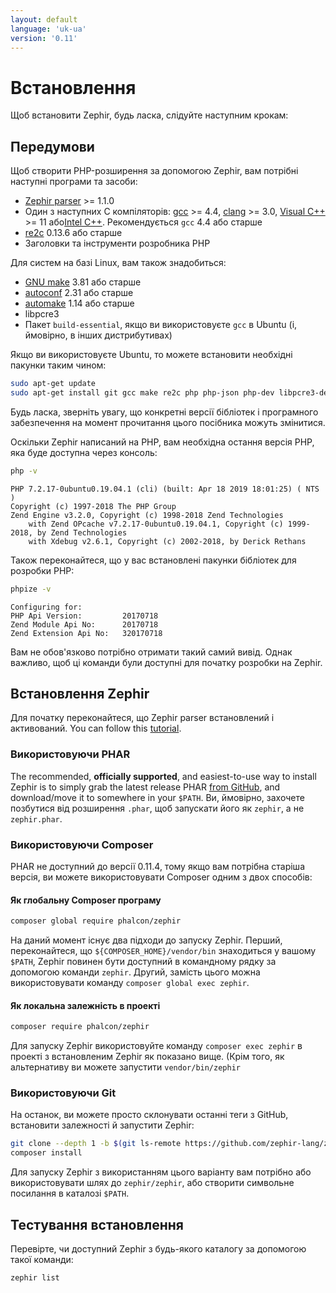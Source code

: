```yaml
---
layout: default
language: 'uk-ua'
version: '0.11'
---
```


# Встановлення

Щоб встановити Zephir, будь ласка, слідуйте наступним крокам:

<a id='prerequisites'></a>

## Передумови

Щоб створити PHP-розширення за допомогою Zephir, вам потрібні наступні програми та засоби:

* [Zephir parser](https://github.com/zephir-lang/php-zephir-parser) >= 1.1.0
* Один з наступних C компіляторів: [gcc](https://gcc.gnu.org/) >= 4.4, [clang](https://clang.llvm.org/) >= 3.0, [Visual C++](https://support.microsoft.com/en-us/help/2977003/the-latest-supported-visual-c-downloads) >= 11 або[Intel C++](https://software.intel.com/en-us/c-compilers). Рекомендується `gcc` 4.4 або старше
* [re2c](https://re2c.org/) 0.13.6 або старше
* Заголовки та інструменти розробника PHP

Для систем на базі Linux, вам також знадобиться:

* [GNU make](https://www.gnu.org/software/make/) 3.81 або старше
* [autoconf](https://www.gnu.org/software/autoconf/autoconf.html) 2.31 або старше
* [automake](https://www.gnu.org/software/automake/) 1.14 або старше
* libpcre3
* Пакет `build-essential`, якщо ви використовуєте `gcc` в Ubuntu (і, ймовірно, в інших дистрибутивах)

Якщо ви використовуєте Ubuntu, то можете встановити необхідні пакунки таким чином:

```bash
sudo apt-get update
sudo apt-get install git gcc make re2c php php-json php-dev libpcre3-dev build-essential
```

Будь ласка, зверніть увагу, що конкретні версії бібліотек і програмного забезпечення на момент прочитання цього посібника можуть змінитися.

Оскільки Zephir написаний на PHP, вам необхідна остання версія PHP, яка буде доступна через консоль:

```bash
php -v
```
```
PHP 7.2.17-0ubuntu0.19.04.1 (cli) (built: Apr 18 2019 18:01:25) ( NTS )
Copyright (c) 1997-2018 The PHP Group
Zend Engine v3.2.0, Copyright (c) 1998-2018 Zend Technologies
    with Zend OPcache v7.2.17-0ubuntu0.19.04.1, Copyright (c) 1999-2018, by Zend Technologies
    with Xdebug v2.6.1, Copyright (c) 2002-2018, by Derick Rethans
```

Також переконайтеся, що у вас встановлені пакунки бібліотек для розробки PHP:

```bash
phpize -v
```
```
Configuring for:
PHP Api Version:         20170718
Zend Module Api No:      20170718
Zend Extension Api No:   320170718
```

Вам не обов'язково потрібно отримати такий самий вивід. Однак важливо, щоб ці команди були доступні для початку розробки на Zephir.

<a id='installing-zephir'></a>

## Встановлення Zephir

Для початку переконайтеся, що Zephir parser встановлений і активований. You can follow this [tutorial](https://github.com/zephir-lang/php-zephir-parser).

### Використовуючи PHAR

The recommended, **officially supported**, and easiest-to-use way to install Zephir is to simply grab the latest release PHAR [from GitHub](https://github.com/zephir-lang/zephir/releases/latest), and download/move it to somewhere in your `$PATH`. Ви, ймовірно, захочете позбутися від розширення `.phar`, щоб запускати його як `zephir`, а не `zephir.phar`.

### Використовуючи Composer

PHAR не доступний до версії 0.11.4, тому якщо вам потрібна старіша версія, ви можете використовувати Composer одним з двох способів:

#### Як глобальну Composer програму

```bash
composer global require phalcon/zephir
```

На даний момент існує два підходи до запуску Zephir. Перший, переконайтеся, що `${COMPOSER_HOME}/vendor/bin` знаходиться у вашому `$PATH`, Zephir повинен бути доступний в командному рядку за допомогою команди `zephir`. Другий, замість цього можна використовувати команду `composer global exec zephir`.

#### Як локальна залежність в проекті

```bash
composer require phalcon/zephir
```

Для запуску Zephir використовуйте команду `composer exec zephir` в проекті з встановленим Zephir як показано вище. (Крім того, як альтернативу ви можете запустити `vendor/bin/zephir`

### Використовуючи Git

На останок, ви можете просто склонувати останні теги з GitHub, встановити залежності й запустити Zephir:

```bash
git clone --depth 1 -b $(git ls-remote https://github.com/zephir-lang/zephir 0.11.* | sort -t/ -k3 -Vr | head -n1 | awk -F/ '{ print $NF }') https://github.com/phalcon/zephir
composer install
```

Для запуску Zephir з використанням цього варіанту вам потрібно або використовувати шлях до `zephir/zephir`, або створити символьне посилання в каталозі `$PATH`.

<a id='testing-the-installation'></a>

## Тестування встановлення

Перевірте, чи доступний Zephir з будь-якого каталогу за допомогою такої команди:

```bash
zephir list
```
